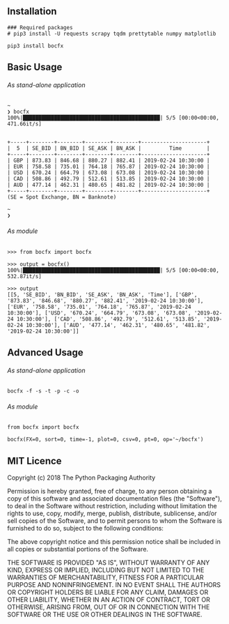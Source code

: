 
## Installation

```
### Required packages
# pip3 install -U requests scrapy tqdm prettytable numpy matplotlib

pip3 install bocfx
```

## Basic Usage
###### As stand-alone	 application

```
~
❯ bocfx                        
100%|████████████████████████████████████████████| 5/5 [00:00<00:00, 471.66it/s]


+-----+--------+--------+--------+--------+---------------------+
|  5  | SE_BID | BN_BID | SE_ASK | BN_ASK |         Time        |
+-----+--------+--------+--------+--------+---------------------+
| GBP | 873.83 | 846.68 | 880.27 | 882.41 | 2019-02-24 10:30:00 |
| EUR | 758.58 | 735.01 | 764.18 | 765.87 | 2019-02-24 10:30:00 |
| USD | 670.24 | 664.79 | 673.08 | 673.08 | 2019-02-24 10:30:00 |
| CAD | 508.86 | 492.79 | 512.61 | 513.85 | 2019-02-24 10:30:00 |
| AUD | 477.14 | 462.31 | 480.65 | 481.82 | 2019-02-24 10:30:00 |
+-----+--------+--------+--------+--------+---------------------+
(SE = Spot Exchange, BN = Banknote)

~
❯ 
```

###### As module

```
>>> from bocfx import bocfx

>>> output = bocfx()
100%|████████████████████████████████████████████| 5/5 [00:00<00:00, 532.87it/s]

>>> output
[[5, 'SE_BID', 'BN_BID', 'SE_ASK', 'BN_ASK', 'Time'], ['GBP', '873.83', '846.68', '880.27', '882.41', '2019-02-24 10:30:00'], ['EUR', '758.58', '735.01', '764.18', '765.87', '2019-02-24 10:30:00'], ['USD', '670.24', '664.79', '673.08', '673.08', '2019-02-24 10:30:00'], ['CAD', '508.86', '492.79', '512.61', '513.85', '2019-02-24 10:30:00'], ['AUD', '477.14', '462.31', '480.65', '481.82', '2019-02-24 10:30:00']]
```

## Advanced Usage
###### As stand-alone	 application

```
bocfx -f -s -t -p -c -o
```

###### As module

```
from bocfx import bocfx

bocfx(FX=0, sort=0, time=-1, plot=0, csv=0, pt=0, op='~/bocfx')
```

## MIT Licence

Copyright (c) 2018 The Python Packaging Authority

Permission is hereby granted, free of charge, to any person obtaining a copy
of this software and associated documentation files (the "Software"), to deal
in the Software without restriction, including without limitation the rights
to use, copy, modify, merge, publish, distribute, sublicense, and/or sell
copies of the Software, and to permit persons to whom the Software is
furnished to do so, subject to the following conditions:

The above copyright notice and this permission notice shall be included in all
copies or substantial portions of the Software.

THE SOFTWARE IS PROVIDED "AS IS", WITHOUT WARRANTY OF ANY KIND, EXPRESS OR
IMPLIED, INCLUDING BUT NOT LIMITED TO THE WARRANTIES OF MERCHANTABILITY,
FITNESS FOR A PARTICULAR PURPOSE AND NONINFRINGEMENT. IN NO EVENT SHALL THE
AUTHORS OR COPYRIGHT HOLDERS BE LIABLE FOR ANY CLAIM, DAMAGES OR OTHER
LIABILITY, WHETHER IN AN ACTION OF CONTRACT, TORT OR OTHERWISE, ARISING FROM,
OUT OF OR IN CONNECTION WITH THE SOFTWARE OR THE USE OR OTHER DEALINGS IN THE
SOFTWARE.

